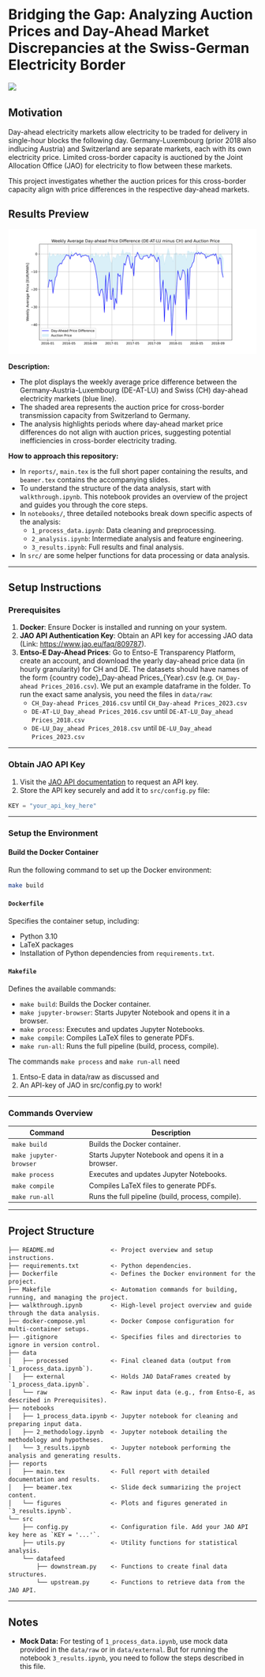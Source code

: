 # Bridging the Gap: Analyzing Auction Prices and Day-Ahead Market Discrepancies at the Swiss-German Electricity Border

<a target="_blank" href="https://cookiecutter-data-science.drivendata.org/">
    <img src="https://img.shields.io/badge/CCDS-Project%20template-328F97?logo=cookiecutter" />
</a>

## Motivation

Day-ahead electricity markets allow electricity to be traded for delivery in single-hour blocks the following day. Germany-Luxembourg (prior 2018 also indlucing Austria) and Switzerland are separate markets, each with its own electricity price. Limited cross-border capacity is auctioned by the Joint Allocation Office (JAO) for electricity to flow between these markets. 

This project investigates whether the auction prices for this cross-border capacity align with price differences in the respective day-ahead markets. 

## Results Preview

![Weekly Average Day-Ahead Price Difference](report/figures/weekly_average_day_ahead_price_diff_de-lu-at_ch.png)

**Description:**
- The plot displays the weekly average price difference between the Germany-Austria-Luxembourg (DE-AT-LU) and Swiss (CH) day-ahead electricity markets (blue line).
- The shaded area represents the auction price for cross-border transmission capacity from Switzerland to Germany.
- The analysis highlights periods where day-ahead market price differences do not align with auction prices, suggesting potential inefficiencies in cross-border electricity trading.

**How to approach this repository:**
- In `reports/`, `main.tex` is the full short paper containing the results, and `beamer.tex` contains the accompanying slides.
- To understand the structure of the data analysis, start with `walkthrough.ipynb`. This notebook provides an overview of the project and guides you through the core steps.
- In `notebooks/`, three detailed notebooks break down specific aspects of the analysis:
  - `1_process_data.ipynb`: Data cleaning and preprocessing.
  - `2_analysis.ipynb`: Intermediate analysis and feature engineering.
  - `3_results.ipynb`: Full results and final analysis.
- In `src/` are some helper functions for data processing or data analysis. 
---

## Setup Instructions

### Prerequisites

1. **Docker**: Ensure Docker is installed and running on your system.
2. **JAO API Authentication Key**: Obtain an API key for accessing JAO data (Link: https://www.jao.eu/faq/809787). 
3. **Entso-E Day-Ahead Prices**: Go to Entso-E Transparency Platform, create an account, and download the yearly day-ahead price data (in hourly granularity) for CH and DE. The datasets should have names of the form {country code}\_Day-ahead Prices\_{Year}.csv (e.g. `CH_Day-ahead Prices_2016.csv`). We put an example dataframe in the folder. To run the exact same analysis, you need the files in `data/raw`:
    - `CH_Day-ahead Prices_2016.csv` until `CH_Day-ahead Prices_2023.csv`
    - `DE-AT-LU_Day_ahead Prices_2016.csv` until `DE-AT-LU_Day_ahead Prices_2018.csv`
    - `DE-LU_Day_ahead Prices_2018.csv` until `DE-LU_Day_ahead Prices_2023.csv`


---

### Obtain JAO API Key

1. Visit the [JAO API documentation](https://www.jao.eu/) to request an API key.
2. Store the API key securely and add it to `src/config.py` file:

```python
KEY = "your_api_key_here"
```

---
### Setup the Environment

#### Build the Docker Container
Run the following command to set up the Docker environment:

```bash
make build
```

#### `Dockerfile`

Specifies the container setup, including:
- Python 3.10
- LaTeX packages
- Installation of Python dependencies from `requirements.txt`.

#### `Makefile`

Defines the available commands:
- `make build`: Builds the Docker container.
- `make jupyter-browser`: Starts Jupyter Notebook and opens it in a browser.
- `make process`: Executes and updates Jupyter Notebooks.
- `make compile`: Compiles LaTeX files to generate PDFs.
- `make run-all`: Runs the full pipeline (build, process, compile). 

The commands `make process` and `make run-all` need 
1. Entso-E data in data/raw as discussed and
2. An API-key of JAO in src/config.py
to work!
---

### Commands Overview

| Command                | Description                                      |
|------------------------|--------------------------------------------------|
| `make build`           | Builds the Docker container.                     |
| `make jupyter-browser` | Starts Jupyter Notebook and opens it in a browser. |
| `make process`         | Executes and updates Jupyter Notebooks.          |
| `make compile`         | Compiles LaTeX files to generate PDFs.           |
| `make run-all`         | Runs the full pipeline (build, process, compile).|

---

## Project Structure

```
├── README.md                <- Project overview and setup instructions.
├── requirements.txt         <- Python dependencies.
├── Dockerfile               <- Defines the Docker environment for the project.
├── Makefile                 <- Automation commands for building, running, and managing the project.
├── walkthrough.ipynb        <- High-level project overview and guide through the data analysis.
├── docker-compose.yml       <- Docker Compose configuration for multi-container setups.
├── .gitignore               <- Specifies files and directories to ignore in version control.
├── data
│   ├── processed            <- Final cleaned data (output from `1_process_data.ipynb`).
│   ├── external             <- Holds JAO DataFrames created by `1_process_data.ipynb`.
│   └── raw                  <- Raw input data (e.g., from Entso-E, as described in Prerequisites).
├── notebooks
│   ├── 1_process_data.ipynb <- Jupyter notebook for cleaning and preparing input data.
│   ├── 2_methodology.ipynb  <- Jupyter notebook detailing the methodology and hypotheses.
│   └── 3_results.ipynb      <- Jupyter notebook performing the analysis and generating results.
├── reports
│   ├── main.tex             <- Full report with detailed documentation and results.
│   ├── beamer.tex           <- Slide deck summarizing the project content.
│   └── figures              <- Plots and figures generated in `3_results.ipynb`.
└── src
    ├── config.py            <- Configuration file. Add your JAO API key here as `KEY = '...'`.
    ├── utils.py             <- Utility functions for statistical analysis.
    └── datafeed
        ├── downstream.py    <- Functions to create final data structures.
        └── upstream.py      <- Functions to retrieve data from the JAO API.
```
---

## Notes

- **Mock Data:** For testing of `1_process_data.ipynb`, use mock data provided in the `data/raw` or in `data/external`. But for running the notebook `3_results.ipynb`, you need to follow the steps described in this file. 

